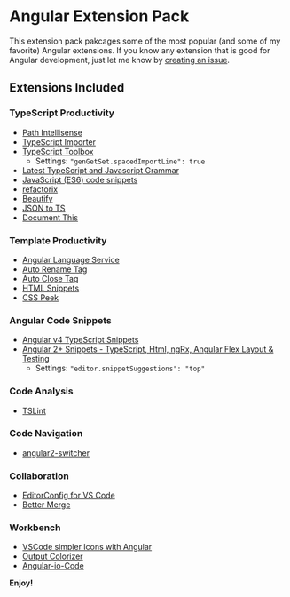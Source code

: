 # Angular Extension Pack

This extension pack pakcages some of the most popular (and some of my favorite) Angular  extensions.  If you know any extension that is good for Angular development, just let me know by [creating an issue](https://github.com/doggy8088/angular-extension-pack/issues).

## Extensions Included

### TypeScript Productivity

- [Path Intellisense](https://marketplace.visualstudio.com/items?itemName=christian-kohler.path-intellisense)
- [TypeScript Importer](https://marketplace.visualstudio.com/items?itemName=pmneo.tsimporter)
- [TypeScript Toolbox](https://marketplace.visualstudio.com/items?itemName=DSKWRK.vscode-generate-getter-setter)
    - Settings: `"genGetSet.spacedImportLine": true`
- [Latest TypeScript and Javascript Grammar](https://marketplace.visualstudio.com/items?itemName=ms-vscode.typescript-javascript-grammar)
- [JavaScript (ES6) code snippets](https://marketplace.visualstudio.com/items?itemName=xabikos.JavaScriptSnippets)
- [refactorix](https://marketplace.visualstudio.com/items?itemName=krizzdewizz.refactorix)
- [Beautify](https://marketplace.visualstudio.com/items?itemName=HookyQR.beautify)
- [JSON to TS](https://marketplace.visualstudio.com/items?itemName=MariusAlchimavicius.json-to-ts)
- [Document This](https://marketplace.visualstudio.com/items?itemName=joelday.docthis)

### Template Productivity

- [Angular Language Service](https://marketplace.visualstudio.com/items?itemName=Angular.ng-template)
- [Auto Rename Tag](https://marketplace.visualstudio.com/items?itemName=formulahendry.auto-rename-tag)
- [Auto Close Tag](https://marketplace.visualstudio.com/items?itemName=formulahendry.auto-close-tag)
- [HTML Snippets](https://marketplace.visualstudio.com/items?itemName=abusaidm.html-snippets)
- [CSS Peek](https://marketplace.visualstudio.com/items?itemName=pranaygp.vscode-css-peek)

### Angular Code Snippets

- [Angular v4 TypeScript Snippets](https://marketplace.visualstudio.com/items?itemName=johnpapa.Angular2)
- [Angular 2+ Snippets - TypeScript, Html, ngRx, Angular Flex Layout & Testing](https://marketplace.visualstudio.com/items?itemName=Mikael.Angular-BeastCode)
    - Settings: `"editor.snippetSuggestions": "top"`

### Code Analysis

- [TSLint](https://marketplace.visualstudio.com/items?itemName=eg2.tslint)

### Code Navigation

- [angular2-switcher](https://marketplace.visualstudio.com/items?itemName=infinity1207.angular2-switcher)

### Collaboration

- [EditorConfig for VS Code](https://marketplace.visualstudio.com/items?itemName=EditorConfig.EditorConfig)
- [Better Merge](https://marketplace.visualstudio.com/items?itemName=pprice.better-merge)

### Workbench

- [VSCode simpler Icons with Angular](https://marketplace.visualstudio.com/items?itemName=davidbabel.vscode-simpler-icons)
- [Output Colorizer](https://marketplace.visualstudio.com/items?itemName=IBM.output-colorizer)
- [Angular-io-Code](https://marketplace.visualstudio.com/items?itemName=NoHomey.angular-io-code)

**Enjoy!**